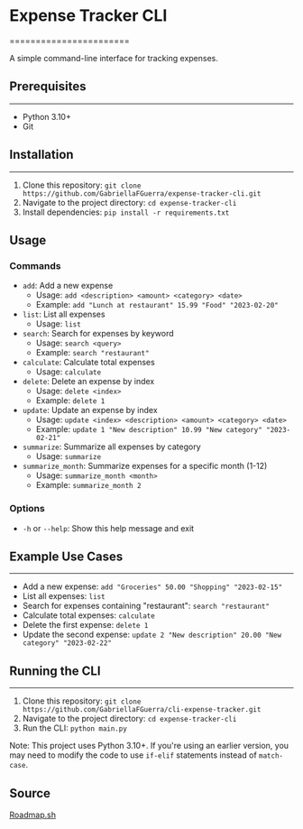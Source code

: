 # Expense Tracker CLI
=======================

A simple command-line interface for tracking expenses.

## Prerequisites
-----------------

* Python 3.10+
* Git

## Installation
---------------

1. Clone this repository: `git clone https://github.com/GabriellaFGuerra/expense-tracker-cli.git`
2. Navigate to the project directory: `cd expense-tracker-cli`
3. Install dependencies: `pip install -r requirements.txt`

## Usage

### Commands

* `add`: Add a new expense
    + Usage: `add <description> <amount> <category> <date>`
    + Example: `add "Lunch at restaurant" 15.99 "Food" "2023-02-20"`
* `list`: List all expenses
    + Usage: `list`
* `search`: Search for expenses by keyword
    + Usage: `search <query>`
    + Example: `search "restaurant"`
* `calculate`: Calculate total expenses
    + Usage: `calculate`
* `delete`: Delete an expense by index
    + Usage: `delete <index>`
    + Example: `delete 1`
* `update`: Update an expense by index
    + Usage: `update <index> <description> <amount> <category> <date>`
    + Example: `update 1 "New description" 10.99 "New category" "2023-02-21"`
* `summarize`: Summarize all expenses by category
    + Usage: `summarize`
* `summarize_month`: Summarize expenses for a specific month (1-12)
    + Usage: `summarize_month <month>`
    + Example: `summarize_month 2`

### Options

* `-h` or `--help`: Show this help message and exit

## Example Use Cases
--------------------

* Add a new expense: `add "Groceries" 50.00 "Shopping" "2023-02-15"`
* List all expenses: `list`
* Search for expenses containing "restaurant": `search "restaurant"`
* Calculate total expenses: `calculate`
* Delete the first expense: `delete 1`
* Update the second expense: `update 2 "New description" 20.00 "New category" "2023-02-22"`

## Running the CLI
------------------

1. Clone this repository: `git clone https://github.com/GabriellaFGuerra/cli-expense-tracker.git`
2. Navigate to the project directory: `cd expense-tracker-cli`
3. Run the CLI: `python main.py`

Note: This project uses Python 3.10+. If you're using an earlier version, you may need to modify the code to use `if-elif` statements instead of `match-case`.

## Source
[Roadmap.sh](https://roadmap.sh/projects/expense-tracker)
